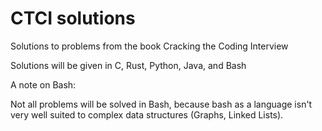 # CTCI solutions
Solutions to problems from the book Cracking the Coding Interview

Solutions will be given in C, Rust, Python, Java, and Bash

A note on Bash: 

  Not all problems will be solved in Bash, because bash as a language isn't very well suited to complex data structures (Graphs, Linked Lists).
